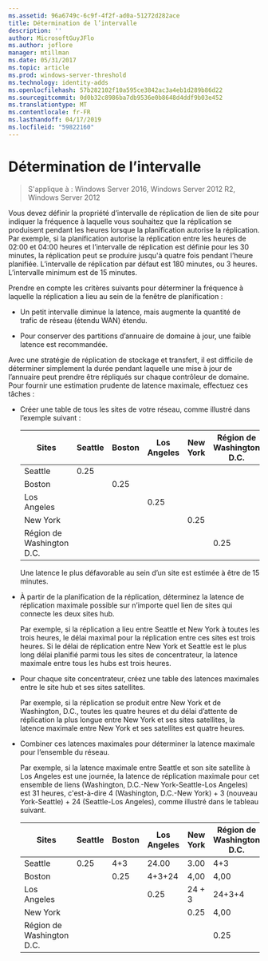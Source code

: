 ```yaml
---
ms.assetid: 96a6749c-6c9f-4f2f-ad0a-51272d282ace
title: Détermination de l’intervalle
description: ''
author: MicrosoftGuyJFlo
ms.author: joflore
manager: mtillman
ms.date: 05/31/2017
ms.topic: article
ms.prod: windows-server-threshold
ms.technology: identity-adds
ms.openlocfilehash: 57b282102f10a595ce3842ac3a4eb1d289b86d22
ms.sourcegitcommit: 0d0b32c8986ba7db9536e0b8648d4ddf9b03e452
ms.translationtype: MT
ms.contentlocale: fr-FR
ms.lasthandoff: 04/17/2019
ms.locfileid: "59822160"
---
```

# <a name="determining-the-interval"></a>Détermination de l’intervalle

>S'applique à : Windows Server 2016, Windows Server 2012 R2, Windows Server 2012

Vous devez définir la propriété d’intervalle de réplication de lien de site pour indiquer la fréquence à laquelle vous souhaitez que la réplication se produisent pendant les heures lorsque la planification autorise la réplication. Par exemple, si la planification autorise la réplication entre les heures de 02:00 et 04:00 heures et l’intervalle de réplication est définie pour les 30 minutes, la réplication peut se produire jusqu'à quatre fois pendant l’heure planifiée. L’intervalle de réplication par défaut est 180 minutes, ou 3 heures. L’intervalle minimum est de 15 minutes.  
  
Prendre en compte les critères suivants pour déterminer la fréquence à laquelle la réplication a lieu au sein de la fenêtre de planification :  
  
-   Un petit intervalle diminue la latence, mais augmente la quantité de trafic de réseau (étendu WAN) étendu.  
  
-   Pour conserver des partitions d’annuaire de domaine à jour, une faible latence est recommandée.  
  
Avec une stratégie de réplication de stockage et transfert, il est difficile de déterminer simplement la durée pendant laquelle une mise à jour de l’annuaire peut prendre être répliqués sur chaque contrôleur de domaine. Pour fournir une estimation prudente de latence maximale, effectuez ces tâches :  
  
-   Créer une table de tous les sites de votre réseau, comme illustré dans l’exemple suivant :  
  
    |Sites|Seattle|Boston|Los Angeles|New York|Région de Washington D.C.|  
    |---------|-----------|----------|---------------|------------|--------------------|  
    |Seattle|0.25|||||  
    |Boston||0.25||||  
    |Los Angeles|||0.25|||  
    |New York||||0.25||  
    |Région de Washington D.C.|||||0.25|  
  
    Une latence le plus défavorable au sein d’un site est estimée à être de 15 minutes.  
  
-   À partir de la planification de la réplication, déterminez la latence de réplication maximale possible sur n’importe quel lien de sites qui connecte les deux sites hub.  
  
    Par exemple, si la réplication a lieu entre Seattle et New York à toutes les trois heures, le délai maximal pour la réplication entre ces sites est trois heures. Si le délai de réplication entre New York et Seattle est le plus long délai planifié parmi tous les sites de concentrateur, la latence maximale entre tous les hubs est trois heures.  
  
-   Pour chaque site concentrateur, créez une table des latences maximales entre le site hub et ses sites satellites.  
  
    Par exemple, si la réplication se produit entre New York et de Washington, D.C., toutes les quatre heures et du délai d’attente de réplication la plus longue entre New York et ses sites satellites, la latence maximale entre New York et ses satellites est quatre heures.  
  
-   Combiner ces latences maximales pour déterminer la latence maximale pour l’ensemble du réseau.  
  
    Par exemple, si la latence maximale entre Seattle et son site satellite à Los Angeles est une journée, la latence de réplication maximale pour cet ensemble de liens (Washington, D.C.-New York-Seattle-Los Angeles) est 31 heures, c'est-à-dire 4 (Washington, D.C.-New York) + 3 (nouveau York-Seattle) + 24 (Seattle-Los Angeles), comme illustré dans le tableau suivant.  
  
    |Sites|Seattle|Boston|Los Angeles|New York|Région de Washington D.C.|  
    |---------|-----------|----------|---------------|------------|--------------------|  
    |Seattle|0.25|4+3|24.00|3.00|4+3|  
    |Boston||0.25|4+3+24|4,00|4,00|  
    |Los Angeles|||0.25|24 + 3|24+3+4|  
    |New York||||0.25|4,00|  
    |Région de Washington D.C.|||||0.25|  
  


